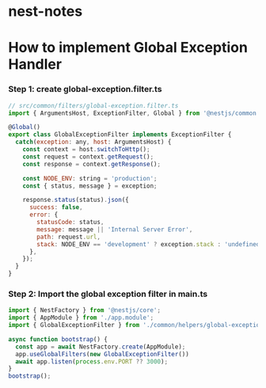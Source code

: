 # nest-notes

# How to implement Global Exception Handler

### Step 1: create global-exception.filter.ts
```javascript
// src/common/filters/global-exception.filter.ts
import { ArgumentsHost, ExceptionFilter, Global } from '@nestjs/common';

@Global()
export class GlobalExceptionFilter implements ExceptionFilter {
  catch(exception: any, host: ArgumentsHost) {
    const context = host.switchToHttp();
    const request = context.getRequest();
    const response = context.getResponse();

    const NODE_ENV: string = 'production';
    const { status, message } = exception;

    response.status(status).json({
      success: false,
      error: {
        statusCode: status,
        message: message || 'Internal Server Error',
        path: request.url,
        stack: NODE_ENV == 'development' ? exception.stack : 'undefined',
      },
    });
  }
}
```

### Step 2: Import the global exception filter in main.ts
```javascript
import { NestFactory } from '@nestjs/core';
import { AppModule } from './app.module';
import { GlobalExceptionFilter } from './common/helpers/global-exception.filter';

async function bootstrap() {
  const app = await NestFactory.create(AppModule);
  app.useGlobalFilters(new GlobalExceptionFilter())
  await app.listen(process.env.PORT ?? 3000);
}
bootstrap();

```
